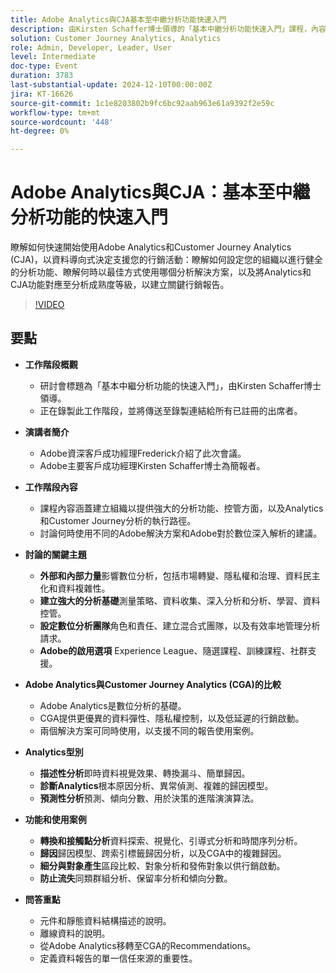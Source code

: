 ```yaml
---
title: Adobe Analytics與CJA基本至中繼分析功能快速入門
description: 由Kirsten Schaffer博士領導的「基本中繼分析功能快速入門」課程，內容包括設定健全的分析功能、控管和分析路徑、比較Adobe Analytics和Customer Journey Analytics、討論分析型別，以及強調資料報告的單一信任來源的重要性。
solution: Customer Journey Analytics, Analytics
role: Admin, Developer, Leader, User
level: Intermediate
doc-type: Event
duration: 3783
last-substantial-update: 2024-12-10T00:00:00Z
jira: KT-16626
source-git-commit: 1c1e8203802b9fc6bc92aab963e61a9392f2e59c
workflow-type: tm+mt
source-wordcount: '448'
ht-degree: 0%

---
```



# Adobe Analytics與CJA：基本至中繼分析功能的快速入門

瞭解如何快速開始使用Adobe Analytics和Customer Journey Analytics (CJA)，以資料導向式決定支援您的行銷活動：瞭解如何設定您的組織以進行健全的分析功能、瞭解何時以最佳方式使用哪個分析解決方案，以及將Analytics和CJA功能對應至分析成熟度等級，以建立關鍵行銷報告。

>[!VIDEO](https://video.tv.adobe.com/v/3440933/?learn=on&enablevpops)

## 要點

* **工作階段概觀**
   * 研討會標題為「基本中繼分析功能的快速入門」，由Kirsten Schaffer博士領導。
   * 正在錄製此工作階段，並將傳送至錄製連結給所有已註冊的出席者。

* **演講者簡介**
   * Adobe資深客戶成功經理Frederick介紹了此次會議。
   * Adobe主要客戶成功經理Kirsten Schaffer博士為簡報者。

* **工作階段內容**
   * 課程內容涵蓋建立組織以提供強大的分析功能、控管方面，以及Analytics和Customer Journey分析的執行路徑。
   * 討論何時使用不同的Adobe解決方案和Adobe對於數位深入解析的建議。

* **討論的關鍵主題**
   * **外部和內部力量**&#x200B;影響數位分析，包括市場轉變、隱私權和治理、資料民主化和資料複雜性。
   * **建立強大的分析基礎**&#x200B;測量策略、資料收集、深入分析和分析、學習、資料控管。
   * **設定數位分析團隊**&#x200B;角色和責任、建立混合式團隊，以及有效率地管理分析請求。
   * **Adobe的啟用選項** Experience League、隨選課程、訓練課程、社群支援。

* **Adobe Analytics與Customer Journey Analytics (CGA)的比較**
   * Adobe Analytics是數位分析的基礎。
   * CGA提供更優異的資料彈性、隱私權控制，以及低延遲的行銷啟動。
   * 兩個解決方案可同時使用，以支援不同的報告使用案例。

* **Analytics型別**
   * **描述性分析**&#x200B;即時資料視覺效果、轉換漏斗、簡單歸因。
   * **診斷Analytics**&#x200B;根本原因分析、異常偵測、複雜的歸因模型。
   * **預測性分析**&#x200B;預測、傾向分數、用於決策的進階演演算法。

* **功能和使用案例**
   * **轉換和接觸點分析**&#x200B;資料探索、視覺化、引導式分析和時間序列分析。
   * **歸因**&#x200B;歸因模型、跨索引標籤歸因分析，以及CGA中的複雜歸因。
   * **細分與對象產生**&#x200B;區段比較、對象分析和發佈對象以供行銷啟動。
   * **防止流失**&#x200B;同類群組分析、保留率分析和傾向分數。

* **問答重點**
   * 元件和靜態資料結構描述的說明。
   * 離線資料的說明。
   * 從Adobe Analytics移轉至CGA的Recommendations。
   * 定義資料報告的單一信任來源的重要性。
